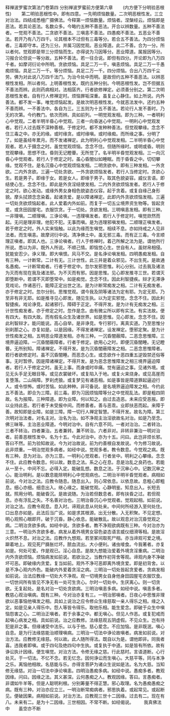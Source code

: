 <!-- { "loadSidebar": true } -->
释禅波罗蜜次第法门卷第四
分别禅波罗蜜前方便第六章
　　(内方便下分明验恶根性)
　　第二明验恶根性中。即有四意。一先明烦恼数量。二次明恶根性发。三立对治法。四结成悉檀广摄佛法。今释第一烦恼数量。烦恼者。涅槃经云。烦恼即是恶法。若具论恶法。名数众多。今略约五种不善恶法。开合以辨数量。五种不善法者。一觉观不善法。二贪欲不善法。三嗔恚不善法。四愚痴不善法。五恶业不善法。若开乃有八万四千。论其根本不过但有三毒等分。若合五不善法。为四分烦恼者。三毒即守本。还为三分。并属习因觉观。恶业障道。此二不善。合为一分。所以者何。觉观即是带三分烦恼而生。亦得说为习因等分。恶业障道。属报因等分。习报合论但说一等分故。五种不善法。若一往合说。即但有四分。开论即为八万四千者。如摩诃衍论中所明。贪欲烦恼。具足二万一千。嗔恚烦恼。具足二万一千愚痴烦恼。具足二万一千。等分烦恼。具足二万一千。四分烦恼。合出八万四千尘劳。佛为对此说八万四千法门。为治今处中而明。是故但约五种不善恶法。以辨恶根性发相。所以者何。上明善根性发。既约五种分别。今明恶根性发。岂不但据五不善法而辨。此则药病相对。法相孱齐。行者欲修禅定。必须善分别之。第二次明恶根性发者。自有行人修禅定时。烦恼罪垢深重。虽复止心静住。如上所说。内外善法。都不发一事。唯觉烦恼起发。是故次明恶根性发。今就恶法发中。还约五种不善而辨。一不善法中。各自为三。三五则为十五不善法。若论行人发不善时。乃无的次第。今约教门。依次而辨。具如前列。一明觉观发相。即为三种。一者明利心中觉观。二者半明半昏心中觉观。三者一向昏迷心中觉观。一明利心中觉观发者。若行人过去既不深种善根。于修定时。都不发种种善法。但觉观攀缘。念念不住三毒之中。亦无的缘。或时缘贪。或时缘嗔。或时缘痴。而所缘之事。分明了了。如是虽经年累月。而不发诸禅定。此为明利心中觉观发相。二半明半昏心中觉观者。若人于摄念之时。虽觉觉观烦恼。念念不住。但随所缘时。或明或昏。明则觉观攀缘。思想不住。昏则无记瞪瞢。无所觉了。名半明半昏觉观发相。三一向沉昏心中觉观者。若行人于修定之时。虽心昏闇似如睡眠。而于昏昏之中。切切攀缘。觉观不住。是名沉昏心中觉观烦恼发相。二明贪欲中。即有三种发相。一外贪欲。二内外贪欲。三遍一切处贪欲。一外贪欲烦恼发者。若行人当修定时。贪欲心生。若是男子。即缘于女。若是女人。即缘于男子。取其色貌姿容。威仪言语。即结使心生。念念不住。即此是外贪淫结使发相。二内外贪欲烦恼发者。若行人于修定之时。欲心发动。或缘外男女身相色貌姿态仪容。起于贪着。或复自缘己身形貌。摩头拭颈念念染着。起诸贪爱。是以障诸禅定。此即内外贪欲烦恼发相。三遍一切处贪欲烦恼起者。此人爱着内外如前。而复于一切五尘境界资生物等。皆起贪爱。或贪田园屋宅。衣服饮贪。于一切处。贪欲发相。三明嗔恚发相。即有三种。一非理嗔。二顺理嗔。三诤论嗔。一违理嗔发者。若行人于修定时。嗔觉欻然而起。无问是理非理。他犯不犯。无事而嗔。是为违理邪嗔发相。二顺理正嗔发者。若于修定之时。外人实来恼触。以此为缘而生嗔觉。相续不息。亦如持戒之人见非法者。而生嗔恚。故摩诃衍中说。清净佛土中。虽无邪三毒。而有正三毒。今言顺理正嗔者。即其人也。三诤论嗔者。行人于修禅时。着己所解之法为是。谓他所行所说。悉以为非。既外人所说。不顺己情。即恼觉心生。世自有人。虽财帛相侵。犹能安忍少。诤义理。即大嗔恨。风马不交。是名诤论嗔发相。四明愚痴发相。自有三种。一计断常。二计有无。三计世性。此三并是着众邪见。不出生死。是故通名愚痴。一计断常痴者。行者于修定中。忽尔发邪思惟。利心分别。过去我及诸法为灭而有现在我及诸法邪。为不灭而有邪。因是思惟。见心即发推寻三世。若谓灭即堕断中。若谓不灭即堕常中。如是痴觉。念念不住。因此利智捷疾。辩才无滞诤竞戏论。作诸恶行。能障正定出世之法。是为计断常痴发之相。二计有无痴发者。亦于修定之时。忽尔分别。思惟觉观。谓今我及阴等诸法为定有耶。为定无耶。乃至非有非无耶。如是推寻见心即发。随见生执。以为定实邪觉。念念不住。因此利智捷疾。戏论诤竞。起诸邪行。障碍于正定。不得开发。是为计有无痴发之相。三计世性痴发者。亦于修定之时。忽作是念。由有微尘所以即有实法。有实法故。便有四大。有四大故。而有假名众生及诸世界。如是思惟。见心即发。念念不住。因此利智辩才。能问能说。高心自举。是非诤竞。专行邪行。离真实道。乃至思惟分别刹那之心。亦复如是。以是因缘。不得发诸禅定。设发禅定。堕邪定聚。是为计世性痴发之相。五明恶业障道发相。亦有三种。一沉昏闇蔽障。二恶念思惟障。三境界逼迫障。一沉昏闇蔽障者。行者于修定。欲用心之时。即便沉昏闇睡。无记瞪瞢。无所别知。障诸禅定。不得开发。是为沉昏闇蔽障发之相。二恶念思惟障者。若行者欲修定时。虽不沉昏闇睡。而恶念心生。或念欲作十恶四重五逆毁禁还俗等事。无时暂停。因是障诸禅定。不得开发。是为恶念思惟障发之相三境界逼迫障者。若行人于修定之时。虽无上事。而身或时卒痛。觉有逼迫之事。见诸外境。或见无头手足无眼目等。或见衣裳破坏。或复陷入于地。或复火来烧身。或见高崖而复堕落。二山隔障。罗刹虎狼。或复梦见有诸恶相。如是事皆是障道罪起逼迫行人。或令惊怖。或时苦恼。如此种种。非可备说。是名境界逼迫障发之相。今约此五不善法。即合为三障。前三毒。即为习因烦恼障等分之中觉观乱法。即是粗四阴故。名为报障。三种障道。即为业障。何以知之。由过去造恶。未来应受恶报。即以业持此恶。若行者于未受报中间。而修善者。善与恶乖。业即扶恶而起。来障于善。故知即是业障。如是三障。障一切行人禅定智慧。不得开发。故名为障。第三次明对治法者。对名主对。治名为治。如不净观主治淫欲故名对治。如是乃至念。佛三昧等。主治恶业障道。今明对治中。自有六意不同。一者对治治。二者转治。三者不转治。四者兼治。五者兼转。兼不转治。六者非对。非转非兼治一明对治者。前善恶根性发中。名为十五。今此对治中。亦为十五。问曰。此岂非烦长邪。答曰不然。前为验知故说。今为对治故说。前为约善根自发故说。今为修习故说。此非烦重。一明治觉观多病者。如经中说。觉观多者。教令数息。今觉观之病。既有三种。息为对治。亦为三意。一明利心觉观者。行者坐中。明利之心攀缘。念念不住。此应教令数息。何以故。数息之法。系之心在息。息是治乱之良药也。若能从一至十。中间不忘。必得入定。能破乱想。数息之法。于沉审心中。记数沉审之心。能治明利。是以数息能除明利心中觉观病也。二明治半明半昏觉观者。病相如前说。今对治之法。应教令随息。随息出入。则心常依息。以依息故。息粗心即粗息。细心亦细。细息出入。继心缘之。能破觉观。心静明鉴。知息出入。长短去就。照用分明。能破昏沉。是故说随。为治若但数息者。即有扶昏之过。若但观息。亦有浮乱之失。不名善对治也。三明治昏沉心中觉观者。觉观起相。如前说。对治之法。应教令观息。息入时。谛观此息从何处来。中间何所经游入至何处住。口出息亦如是。此法后当广说。如是求其根源。出无分散。入无积聚。不见定想。明心观照心眼即开。破于沉昏。静心依息。能破散乱。故以观息对治沉昏觉观之病。二明治贪欲多病。如经中说。贪欲多者。教不净观欲病既有三种。今对治亦为三意。一明治外贪欲多者。病发从着外境男女容色姿态语言威仪细滑等相。是故淫火炽然不息。对治之法。应教作九想观。若至冢间取死尸相。亦当谛观可爱之境。躃着地上。观见死尸胮胀烂坏。脓血流出。大小便利。诸虫唼食。今我著者。亦复如是。何处可爱。作是观已。淫心自息。是故九想能治爱着外境贪淫重病。二明治内外贪欲烦恼。烦恼病发如前说。若欲治之。当教作初背舍等观。谛观内身不净破坏可恶。即破缘内贪爱。复当如前。观外不净可恶即离外境贪爱。即是初背舍。以是不净心观内外色。能破内外爱着贪淫之病。三明治一切处皆起贪爱者。贪病发相如前说。治法应教缘一切处大不净观。观一切境男女自身他身田园屋宅衣服饮食。一切世间所有皆见不净无有一处可生贪心。尔时一切处中。生厌离心。则一切贪欲。无复起处。是名对治一切处贪欲病。三明治嗔恚多病。如经中说。嗔恚多者。教慈心观治嗔病。既有三种。今对治亦复有三。一明治邪嗔者。日夜心中思惟非理欲以恶事恼他嗔发之相。具如上说治之应令修众生缘慈取一亲人得乐之相。缘之入定。如是见亲人得乐中。怨人等皆令得乐。取他乐相。能生爱念。即破于众生中嗔恼怨害之心。二明治正嗔者。若于余事之中。都无嗔心。但见人作恶。或复犯戒而起嗔心病发之相。具如前说。治之应教修。法缘慈观五阴虚假。不见众生。岂有持犯是非之事。但缘诸受中法乐。以与于他。慈心爱念。不应加恼。是非既泯。嗔心自息。是为行法缘慈能治顺理嗔病。三明治一切法中诤论故嗔者。病发如前说。对治方法。应教修无缘慈。何以故。此人随所得法。既自以为是。谓他即非。同我者喜。违我者即嗔。或于四句及绝四句中生执。或复执于中道。如是皆有所依。故有诤讼执计因缘。便生嗔觉。对治方法。令修无缘之慈。行此慈时。言语道断。心行处灭。于一切法。不忆不念。若无忆念。因何诤讼而生嗔心。大慈平等。同与本净之乐。离恼他相故。名慈能与乐。亦得言菩萨为诸众生说如是法。名为大慈。当知修无缘慈。对治一切法中诤论嗔恚。四明治愚痴多病。如经中说。愚痴多者。教观因缘。问曰。因缘之法。其义甚深。云何愚痴之人。教观因缘。答曰。言愚痴者。非谓如牛羊等。但是人聪明利根。分别筹量不得正慧。邪心取理。名为愚痴愚痴之病。既有三种。对治亦应立三。一明治断常痴病者。邪思执着。或起常见。或起断见。便破因果。病相如前说。对治方法。应教观三世十二因缘。过去有二。现在有八。未来有二。是为十二因缘。三世相因。不常不断。如经偈说。
　　我真佛法中　　虽空亦不断
